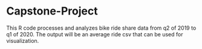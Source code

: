 # Capstone-Project

This R code processes and analyzes bike ride share data from q2 of 2019 to q1 of 2020.
The output will be an average ride csv that can be used for visualization.
